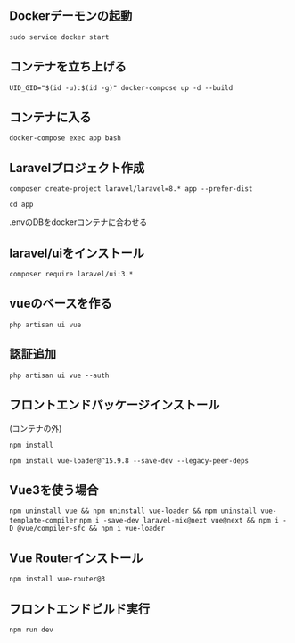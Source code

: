 ## Dockerデーモンの起動
`sudo service docker start`

## コンテナを立ち上げる
`UID_GID="$(id -u):$(id -g)" docker-compose up -d --build`

## コンテナに入る
`docker-compose exec app bash`

## Laravelプロジェクト作成
`composer create-project laravel/laravel=8.* app --prefer-dist`

`cd app`

.envのDBをdockerコンテナに合わせる

## laravel/uiをインストール
`composer require laravel/ui:3.*`

## vueのベースを作る
`php artisan ui vue`

## 認証追加
`php artisan ui vue --auth`

## フロントエンドパッケージインストール
(コンテナの外)

`npm install`

`npm install vue-loader@^15.9.8 --save-dev --legacy-peer-deps`

## Vue3を使う場合
`npm uninstall vue && npm uninstall vue-loader && npm uninstall vue-template-compiler`
`npm i -save-dev laravel-mix@next vue@next && npm i -D @vue/compiler-sfc && npm i vue-loader`

## Vue Routerインストール
`npm install vue-router@3`

## フロントエンドビルド実行
`npm run dev`
